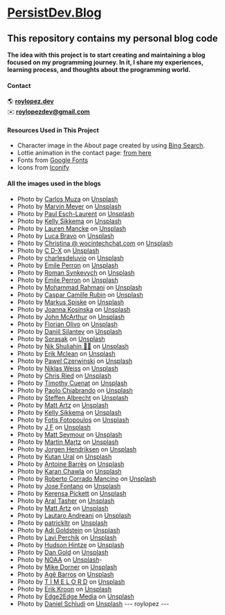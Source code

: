 # [PersistDev.Blog](https://www.persistdev.blog)

## This repository contains my personal blog code

**The idea with this project is to start creating and maintaining a blog focused on my programming journey. In it, I share my experiences, learning process, and thoughts about the programming world.**

#### Contact

🌎 [**roylopez.dev**](https://www.roylopezdev.dev) <br>
✉️ [**roylopezdev@gmail.com**](mailto:roylopezdev@gmail.com)

#### Resources Used in This Project

- Character image in the About page created by using [Bing Search](https://www.bing.com/).
- Lottie animation in the contact page: [from here](https://lottiefiles.com/animations/sloth-meditate-SzNofNFhYY)
- Fonts from [Google Fonts](https://fonts.google.com/)
- Icons from [Iconify](https://iconify.design/)

#### All the images used in the blogs

- Photo by [Carlos Muza](https://unsplash.com/@kmuza?utm_source=unsplash&utm_medium=referral&utm_content=creditCopyText) on [Unsplash](https://unsplash.com/photos/hpjSkU2UYSU?utm_source=unsplash&utm_medium=referral&utm_content=creditCopyText)
- Photo by [Marvin Meyer](https://unsplash.com/@marvelous?utm_source=unsplash&utm_medium=referral&utm_content=creditCopyText) on [Unsplash](https://unsplash.com/photos/SYTO3xs06fU?utm_source=unsplash&utm_medium=referral&utm_content=creditCopyText)
- Photo by [Paul Esch-Laurent](https://unsplash.com/@pinjasaur?utm_source=unsplash&utm_medium=referral&utm_content=creditCopyText) on [Unsplash](https://unsplash.com/photos/oZMUrWFHOB4?utm_source=unsplash&utm_medium=referral&utm_content=creditCopyText)
- Photo by [Kelly Sikkema](https://unsplash.com/@kellysikkema?utm_source=unsplash&utm_medium=referral&utm_content=creditCopyText) on [Unsplash](https://unsplash.com/photos/-1_RZL8BGBM?utm_source=unsplash&utm_medium=referral&utm_content=creditCopyText)
- Photo by [Lauren Mancke](https://unsplash.com/@laurenmancke?utm_source=unsplash&utm_medium=referral&utm_content=creditCopyText) on [Unsplash](https://unsplash.com/photos/aOC7TSLb1o8?utm_source=unsplash&utm_medium=referral&utm_content=creditCopyText)
- Photo by [Luca Bravo](https://unsplash.com/@lucabravo?utm_source=unsplash&utm_medium=referral&utm_content=creditCopyText) on [Unsplash](https://unsplash.com/photos/XJXWbfSo2f0?utm_source=unsplash&utm_medium=referral&utm_content=creditCopyText)
- Photo by [Christina @ wocintechchat.com](https://unsplash.com/@wocintechchat?utm_source=unsplash&utm_medium=referral&utm_content=creditCopyText) on [Unsplash](https://unsplash.com/photos/OtHEYbQXLFU?utm_source=unsplash&utm_medium=referral&utm_content=creditCopyText)
- Photo by [C D-X](https://unsplash.com/@cdx2?utm_source=unsplash&utm_medium=referral&utm_content=creditCopyText) on [Unsplash](https://unsplash.com/photos/PDX_a_82obo?utm_source=unsplash&utm_medium=referral&utm_content=creditCopyText)
- Photo by [charlesdeluvio](https://unsplash.com/@charlesdeluvio?utm_source=unsplash&utm_medium=referral&utm_content=creditCopyText) on [Unsplash](https://unsplash.com/photos/cZr2sgaxy3Q?utm_source=unsplash&utm_medium=referral&utm_content=creditCopyText)
- Photo by [Emile Perron](https://unsplash.com/@emilep?utm_source=unsplash&utm_medium=referral&utm_content=creditCopyText) on [Unsplash](https://unsplash.com/photos/xrVDYZRGdw4?utm_source=unsplash&utm_medium=referral&utm_content=creditCopyText)
- Photo by [Roman Synkevych](https://unsplash.com/@synkevych?utm_source=unsplash&utm_medium=referral&utm_content=creditCopyText) on [Unsplash](https://unsplash.com/photos/vXInUOv1n84?utm_source=unsplash&utm_medium=referral&utm_content=creditCopyText)
- Photo by [Emile Perron](https://unsplash.com/@emilep?utm_content=creditCopyText&utm_medium=referral&utm_source=unsplash) on [Unsplash](https://unsplash.com/photos/macbook-pro-showing-programming-language-xrVDYZRGdw4?utm_content=creditCopyText&utm_medium=referral&utm_source=unsplash)
- Photo by [Mohammad Rahmani](https://unsplash.com/@afgprogrammer?utm_content=creditCopyText&utm_medium=referral&utm_source=unsplash) on [Unsplash](https://unsplash.com/photos/black-flat-screen-computer-monitor-8qEB0fTe9Vw?utm_content=creditCopyText&utm_medium=referral&utm_source=unsplash)
- Photo by [Caspar Camille Rubin](https://unsplash.com/@casparrubin?utm_content=creditCopyText&utm_medium=referral&utm_source=unsplash) on [Unsplash](https://unsplash.com/photos/macbook-pro-with-images-of-computer-language-codes-fPkvU7RDmCo?utm_content=creditCopyText&utm_medium=referral&utm_source=unsplash)
- Photo by [Markus Spiske](https://unsplash.com/@markusspiske?utm_content=creditCopyText&utm_medium=referral&utm_source=unsplash) on [Unsplash](https://unsplash.com/photos/colorful-software-or-web-code-on-a-computer-monitor-Skf7HxARcoc?utm_content=creditCopyText&utm_medium=referral&utm_source=unsplash)
- Photo by [Joanna Kosinska](https://unsplash.com/@joannakosinska?utm_content=creditCopyText&utm_medium=referral&utm_source=unsplash) on [Unsplash](https://unsplash.com/photos/assorted-stones-MnKWt1W1GDg?utm_content=creditCopyText&utm_medium=referral&utm_source=unsplash)
- Photo by [John McArthur](https://unsplash.com/@snowjam?utm_content=creditCopyText&utm_medium=referral&utm_source=unsplash) on [Unsplash](https://unsplash.com/photos/white-airplane-flying-bAaeJ0XtiMI?utm_content=creditCopyText&utm_medium=referral&utm_source=unsplash)
- Photo by [Florian Olivo](https://unsplash.com/@florianolv?utm_content=creditCopyText&utm_medium=referral&utm_source=unsplash) on [Unsplash](https://unsplash.com/photos/computer-screen-monitor-Ek9Znm8lQ1U?utm_content=creditCopyText&utm_medium=referral&utm_source=unsplash)
- Photo by [Daniil Silantev](https://unsplash.com/@betagamma?utm_content=creditCopyText&utm_medium=referral&utm_source=unsplash) on [Unsplash](https://unsplash.com/photos/a-bird-flying-over-a-forest-at-night-JEgC_sk19To?utm_content=creditCopyText&utm_medium=referral&utm_source=unsplash)
- Photo by [Sorasak](https://unsplash.com/@boontohhgraphy?utm_content=creditCopyText&utm_medium=referral&utm_source=unsplash) on [Unsplash](https://unsplash.com/photos/skogafoss-falls-8ZAxI5FwjFo?utm_content=creditCopyText&utm_medium=referral&utm_source=unsplash)
- Photo by [Nik Shuliahin 💛💙](https://unsplash.com/@tjump?utm_content=creditCopyText&utm_medium=referral&utm_source=unsplash) on [Unsplash](https://unsplash.com/photos/map-illustration-rkFIIE9PxH0?utm_content=creditCopyText&utm_medium=referral&utm_source=unsplash)
- Photo by [Erik Mclean](https://unsplash.com/@introspectivedsgn?utm_content=creditCopyText&utm_medium=referral&utm_source=unsplash) on [Unsplash](https://unsplash.com/photos/yellow-round-plastic-round-table-9y1cTVKe1IY?utm_content=creditCopyText&utm_medium=referral&utm_source=unsplash)
- Photo by [Pawel Czerwinski](https://unsplash.com/@pawel_czerwinski?utm_content=creditCopyText&utm_medium=referral&utm_source=unsplash) on [Unsplash](https://unsplash.com/photos/white-and-gray-surface-i0FKg7Sp_cI?utm_content=creditCopyText&utm_medium=referral&utm_source=unsplash)
- Photo by [Niklas Weiss](https://unsplash.com/@treesoftheplanet?utm_content=creditCopyText&utm_medium=referral&utm_source=unsplash) on [Unsplash](https://unsplash.com/photos/time-lapse-photography-of-flowing-water-fountain-s83SHkwJkeI?utm_content=creditCopyText&utm_medium=referral&utm_source=unsplash)
- Photo by [Chris Ried](https://unsplash.com/@cdr6934?utm_content=creditCopyText&utm_medium=referral&utm_source=unsplash) on [Unsplash](https://unsplash.com/photos/a-computer-screen-with-a-bunch-of-code-on-it-ieic5Tq8YMk?utm_content=creditCopyText&utm_medium=referral&utm_source=unsplash)
- Photo by [Timothy Cuenat](https://unsplash.com/@timothycuenat?utm_content=creditCopyText&utm_medium=referral&utm_source=unsplash) on [Unsplash](https://unsplash.com/photos/a-close-up-of-a-computer-screen-with-many-lines-of-code-on-it-NH0pmKaZeuk?utm_content=creditCopyText&utm_medium=referral&utm_source=unsplash)
- Photo by [Paolo Chiabrando](https://unsplash.com/@chiabra?utm_content=creditCopyText&utm_medium=referral&utm_source=unsplash) on [Unsplash](https://unsplash.com/photos/selective-focus-photography-of-written-sticky-note-lot-kiBXqqRicBU?utm_content=creditCopyText&utm_medium=referral&utm_source=unsplash)
- Photo by [Steffen Albrecht](https://unsplash.com/@steffano_alberto?utm_content=creditCopyText&utm_medium=referral&utm_source=unsplash) on [Unsplash](https://unsplash.com/photos/a-close-up-of-a-telephone-R7BvKCfc8QY?utm_content=creditCopyText&utm_medium=referral&utm_source=unsplash)
- Photo by [Matt Artz](https://unsplash.com/@mattartz?utm_content=creditCopyText&utm_medium=referral&utm_source=unsplash) on [Unsplash](https://unsplash.com/photos/closeup-photo-of-yale-19-key-against-black-background-PH2Q1aqOARo?utm_content=creditCopyText&utm_medium=referral&utm_source=unsplash)
- Photo by [Kelly Sikkema](https://unsplash.com/@kellysikkema?utm_content=creditCopyText&utm_medium=referral&utm_source=unsplash) on [Unsplash](https://unsplash.com/photos/a-couple-of-white-and-black-coasters-on-a-brown-surface-QO1-uXSrkAM?utm_content=creditCopyText&utm_medium=referral&utm_source=unsplash)
- Photo by [Fotis Fotopoulos](https://unsplash.com/@ffstop?utm_content=creditCopyText&utm_medium=referral&utm_source=unsplash) on [Unsplash](https://unsplash.com/photos/two-black-flat-screen-computer-monitors-LJ9KY8pIH3E?utm_content=creditCopyText&utm_medium=referral&utm_source=unsplash)
- Photo by [J F](https://unsplash.com/@shotbyjf?utm_content=creditCopyText&utm_medium=referral&utm_source=unsplash) on [Unsplash](https://unsplash.com/photos/a-night-time-view-of-a-highway-intersection-ztp8kcnmOwc?utm_content=creditCopyText&utm_medium=referral&utm_source=unsplash)
- Photo by [Matt Seymour](https://unsplash.com/@mattseymour?utm_content=creditCopyText&utm_medium=referral&utm_source=unsplash) on [Unsplash](https://unsplash.com/photos/blue-and-white-road-sign-8X2siC3gSj4?utm_content=creditCopyText&utm_medium=referral&utm_source=unsplash)
- Photo by [Martin Martz](https://unsplash.com/@martz90?utm_content=creditCopyText&utm_medium=referral&utm_source=unsplash) on [Unsplash](https://unsplash.com/photos/a-blue-and-white-button-on-a-green-wall-rdQm847gNmo?utm_content=creditCopyText&utm_medium=referral&utm_source=unsplash)
- Photo by [Jorgen Hendriksen](https://unsplash.com/@jor9en?utm_content=creditCopyText&utm_medium=referral&utm_source=unsplash) on [Unsplash](https://unsplash.com/photos/black-plane-controller-7uu-sbnqCo4?utm_content=creditCopyText&utm_medium=referral&utm_source=unsplash)
- Photo by [Kutan Ural](https://unsplash.com/@kutanural?utm_content=creditCopyText&utm_medium=referral&utm_source=unsplash) on [Unsplash](https://unsplash.com/photos/royal-guard-guarding-the-buckingham-palace-MZPwImQUDM0?utm_content=creditCopyText&utm_medium=referral&utm_source=unsplash)
- Photo by [Antoine Barrès](https://unsplash.com/@antoinebarres?utm_content=creditCopyText&utm_medium=referral&utm_source=unsplash) on [Unsplash](https://unsplash.com/photos/black-rotary-telephone-mounted-on-red-wooden-wall-jay5BqVyf5A?utm_content=creditCopyText&utm_medium=referral&utm_source=unsplash)
- Photo by [Karan Chawla](https://unsplash.com/@thekaranchawla?utm_content=creditCopyText&utm_medium=referral&utm_source=unsplash) on [Unsplash](https://unsplash.com/photos/river-between-rocky-mountains-aHdAdA0JzLE?utm_content=creditCopyText&utm_medium=referral&utm_source=unsplash)
- Photo by [Roberto Corrado Mancino](https://unsplash.com/@robertoadventure?utm_content=creditCopyText&utm_medium=referral&utm_source=unsplash) on [Unsplash](https://unsplash.com/photos/gray-wooden-hanging-bridge-over-green-trees-during-daytime-CMRV84NKt7w?utm_content=creditCopyText&utm_medium=referral&utm_source=unsplash)
- Photo by [Jose Fontano](https://unsplash.com/@josenothose?utm_content=creditCopyText&utm_medium=referral&utm_source=unsplash) on [Unsplash](https://unsplash.com/photos/macro-shot-of-stainless-steel-padlock-pZld9PiPDno?utm_content=creditCopyText&utm_medium=referral&utm_source=unsplash)
- Photo by [Kerensa Pickett](https://unsplash.com/@kerensa1?utm_content=creditCopyText&utm_medium=referral&utm_source=unsplash) on [Unsplash](https://unsplash.com/photos/gray-concrete-wall-with-devanagari-text-sTnZRUJm-kI?utm_content=creditCopyText&utm_medium=referral&utm_source=unsplash)
- Photo by [Aral Tasher](https://unsplash.com/@araltasher?utm_content=creditCopyText&utm_medium=referral&utm_source=unsplash) on [Unsplash](https://unsplash.com/photos/time-lapse-photography-of-five-jet-planes-Ok7EG-0V2C0?utm_content=creditCopyText&utm_medium=referral&utm_source=unsplash)
- Photo by [Matt Artz](https://unsplash.com/@mattartz?utm_content=creditCopyText&utm_medium=referral&utm_source=unsplash) on [Unsplash](https://unsplash.com/photos/two-gray-wrenches-dh3zAdGGOIY?utm_content=creditCopyText&utm_medium=referral&utm_source=unsplash)
- Photo by [Lautaro Andreani](https://unsplash.com/@lautaroandreani?utm_content=creditCopyText&utm_medium=referral&utm_source=unsplash) on [Unsplash](https://unsplash.com/photos/a-computer-screen-with-a-logo-on-it-UYsBCu9RP3Y?utm_content=creditCopyText&utm_medium=referral&utm_source=unsplash)
- Photo by [patrickltr](https://unsplash.com/@patrickltr?utm_content=creditCopyText&utm_medium=referral&utm_source=unsplash) on [Unsplash](https://unsplash.com/photos/landscape-photo-of-body-of-water-6ZuF6ZCvtJc?utm_content=creditCopyText&utm_medium=referral&utm_source=unsplash)
- Photo by [Adi Goldstein](https://unsplash.com/@adigold1?utm_content=creditCopyText&utm_medium=referral&utm_source=unsplash) on [Unsplash](https://unsplash.com/photos/closeup-photography-of-man-operating-audio-mixer-nORcjIaDVLg?utm_content=creditCopyText&utm_medium=referral&utm_source=unsplash)
- Photo by [Lavi Perchik](https://unsplash.com/@laviperchik?utm_content=creditCopyText&utm_medium=referral&utm_source=unsplash) on [Unsplash](https://unsplash.com/photos/a-computer-screen-with-a-bunch-of-text-on-it-fSqYwKWzwhk?utm_content=creditCopyText&utm_medium=referral&utm_source=unsplash)
- Photo by [Hudson Hintze](https://unsplash.com/@hudsonhintze?utm_content=creditCopyText&utm_medium=referral&utm_source=unsplash) on [Unsplash](https://unsplash.com/photos/silhouette-of-nine-persons-standing-on-the-hill-vpxeE7s-my4?utm_content=creditCopyText&utm_medium=referral&utm_source=unsplash)
- Photo by [Dan Gold](https://unsplash.com/@danielcgold?utm_content=creditCopyText&utm_medium=referral&utm_source=unsplash) on [Unsplash](https://unsplash.com/photos/potted-plant-near-glass-vase-rFiIpo8u-qI?utm_content=creditCopyText&utm_medium=referral&utm_source=unsplash)
- Photo by [NOAA](https://unsplash.com/@noaa?utm_content=creditCopyText&utm_medium=referral&utm_source=unsplash) on [Unsplash](https://unsplash.com/photos/microburst-thunderstorm-Led9c1SSNFo?utm_content=creditCopyText&utm_medium=referral&utm_source=unsplash)-
- Photo by [Mike Dorner](https://unsplash.com/@dorner?utm_content=creditCopyText&utm_medium=referral&utm_source=unsplash) on [Unsplash](https://unsplash.com/photos/riped-banana-on-pink-surface-sf_1ZDA1YFw?utm_content=creditCopyText&utm_medium=referral&utm_source=unsplash)
- Photo by [Agê Barros](https://unsplash.com/@agebarros?utm_content=creditCopyText&utm_medium=referral&utm_source=unsplash) on [Unsplash](https://unsplash.com/photos/a-close-up-of-a-silver-watch-face-rBPOfVqROzY?utm_content=creditCopyText&utm_medium=referral&utm_source=unsplash)
- Photo by [T I M E L O R D](https://unsplash.com/@timelordmp?utm_content=creditCopyText&utm_medium=referral&utm_source=unsplash) on [Unsplash](https://unsplash.com/photos/green-moss-on-brown-tree-trunk-TgvgRXcDZWY?utm_content=creditCopyText&utm_medium=referral&utm_source=unsplash)
- Photo by [Erik Kroon](https://unsplash.com/@erikkroon?utm_content=creditCopyText&utm_medium=referral&utm_source=unsplash) on [Unsplash](https://unsplash.com/photos/closeup-photo-of-gray-and-red-metal-machine-mInXJBqkf2A?utm_content=creditCopyText&utm_medium=referral&utm_source=unsplash)
- Photo by [Edge2Edge Media](https://unsplash.com/@edge2edgemedia?utm_content=creditCopyText&utm_medium=referral&utm_source=unsplash) on [Unsplash](https://unsplash.com/photos/black-puzzle-piece-on-white-paper-x21KgBfOd_4?utm_content=creditCopyText&utm_medium=referral&utm_source=unsplash)
- Photo by [Daniel Schludi](https://unsplash.com/@schluditsch?utm_content=creditCopyText&utm_medium=referral&utm_source=unsplash) on [Unsplash](https://unsplash.com/photos/white-cassette-tape-l8cvrt3Hpec?utm_content=creditCopyText&utm_medium=referral&utm_source=unsplash)
  --- roylopez ---
